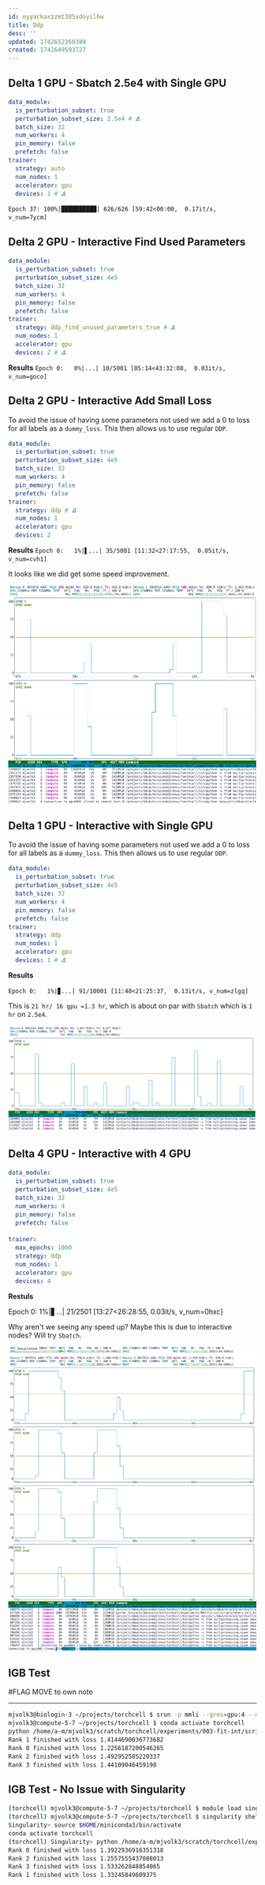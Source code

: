 ```yaml
---
id: eyyackaxzzmt385xdoyil6w
title: Ddp
desc: ''
updated: 1742652360389
created: 1742649593727
---
```


## Delta 1 GPU - Sbatch 2.5e4 with Single GPU

```yaml
data_module:
  is_perturbation_subset: true
  perturbation_subset_size: 2.5e4 # 𝚫
  batch_size: 32
  num_workers: 4
  pin_memory: false
  prefetch: false
trainer:
  strategy: auto
  num_nodes: 1
  accelerator: gpu
  devices: 1 # 𝚫
```

`Epoch 37: 100%|██████████| 626/626 [59:42<00:00,  0.17it/s, v_num=7ycm]`

## Delta 2 GPU - Interactive Find Used Parameters

```yaml
data_module:
  is_perturbation_subset: true
  perturbation_subset_size: 4e5
  batch_size: 32
  num_workers: 4
  pin_memory: false
  prefetch: false
trainer:
  strategy: ddp_find_unused_parameters_true # 𝚫
  num_nodes: 1
  accelerator: gpu
  devices: 2 # 𝚫
```

**Results**
`Epoch 0:   0%|...| 10/5001 [05:14<43:32:08,  0.03it/s, v_num=goco]`

## Delta 2 GPU - Interactive Add Small Loss

To avoid the issue of having some parameters not used we add a 0 to loss for all labels as a `dummy_loss`. This then allows us to use regular `DDP`.

```yaml
data_module:
  is_perturbation_subset: true
  perturbation_subset_size: 4e5
  batch_size: 32
  num_workers: 4
  pin_memory: false
  prefetch: false
trainer:
  strategy: ddp # 𝚫
  num_nodes: 1
  accelerator: gpu
  devices: 2 
```

**Results**
`Epoch 0:   1%|▌...| 35/5001 [11:32<27:17:55,  0.05it/s, v_num=cvh1]`

It looks like we did get some speed improvement.

![](./assets/images/experiments.003-fit-int.hetero_cell.ddp.md.delta-2-gpu-add-small-loss-nvtop.png)

## Delta 1 GPU - Interactive with Single GPU

To avoid the issue of having some parameters not used we add a 0 to loss for all labels as a `dummy_loss`. This then allows us to use regular `DDP`.

```yaml
data_module:
  is_perturbation_subset: true
  perturbation_subset_size: 4e5
  batch_size: 32
  num_workers: 4
  pin_memory: false
  prefetch: false
trainer:
  strategy: ddp
  num_nodes: 1
  accelerator: gpu
  devices: 1 # 𝚫
```

**Results**

`Epoch 0:   1%|▊...| 91/10001 [11:48<21:25:37,  0.13it/s, v_num=zlgq]`

This is `21 hr/ 16 gpu =1.3 hr`, which is about on par with `Sbatch` which is `1 hr` on `2.5e4`.

![](./assets/images/experiments.003-fit-int.hetero_cell.ddp.md.delta-1-gpu-interactive-with-single-gpu-nvtop.png)

## Delta 4 GPU - Interactive with 4 GPU

```yaml
data_module:
  is_perturbation_subset: true
  perturbation_subset_size: 4e5
  batch_size: 32
  num_workers: 4
  pin_memory: false
  prefetch: false

trainer:
  max_epochs: 1000
  strategy: ddp
  num_nodes: 1
  accelerator: gpu
  devices: 4
```

**Restuls**

Epoch 0:   1%|▋...| 21/2501 [13:27<26:28:55,  0.03it/s, v_num=0hxc]

Why aren't we seeing any speed up? Maybe this is due to interactive nodes? Will try `Sbatch`.

![](./assets/images/experiments.003-fit-int.hetero_cell.ddp.md.delta-4-gpu-interactive-with-4-gpu-nvtop.png)

## IGB Test

#FLAG  MOVE to own note

***

```bash
mjvolk3@biologin-3 ~/projects/torchcell $ srun -p mmli --gres=gpu:4 --mem=480g -n 1 --cpus-per-task=16 --time=24:00:00 --pty bash
mjvolk3@compute-5-7 ~/projects/torchcell $ conda activate torchcell
python /home/a-m/mjvolk3/scratch/torchcell/experiments/003-fit-int/scripts/igb_ddp.py
Rank 1 finished with loss 1.4144690036773682
Rank 0 finished with loss 1.2256187200546265
Rank 2 finished with loss 1.492952585220337
Rank 3 finished with loss 1.44109046459198
```

## IGB Test - No Issue with Singularity

```bash
(torchcell) mjvolk3@compute-5-7 ~/projects/torchcell $ module load singularity
(torchcell) mjvolk3@compute-5-7 ~/projects/torchcell $ singularity shell --nv rockylinux_9.sif
Singularity> source $HOME/miniconda3/bin/activate
conda activate torchcell
(torchcell) Singularity> python /home/a-m/mjvolk3/scratch/torchcell/experiments/003-fit-int/scripts/igb_ddp.py
Rank 0 finished with loss 1.3922936916351318
Rank 2 finished with loss 1.2557555437088013
Rank 3 finished with loss 1.533262848854065
Rank 1 finished with loss 1.33245849609375
```
